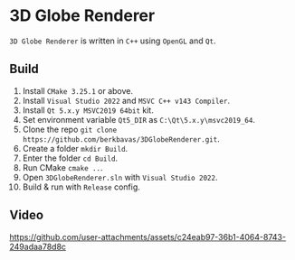 # 3D Globe Renderer
``3D Globe Renderer`` is written in ``C++`` using ``OpenGL`` and ``Qt``.

## Build
1) Install `CMake 3.25.1` or above.
2) Install `Visual Studio 2022` and `MSVC C++ v143 Compiler`.
3) Install `Qt 5.x.y MSVC2019 64bit` kit.
4) Set environment variable `Qt5_DIR` as `C:\Qt\5.x.y\msvc2019_64`.
5) Clone the repo `git clone https://github.com/berkbavas/3DGlobeRenderer.git`.
6) Create a folder `mkdir Build`.
7) Enter the folder `cd Build`.
8) Run CMake `cmake ..`.
9) Open `3DGlobeRenderer.sln` with `Visual Studio 2022`.
10) Build & run with `Release` config.

## Video
https://github.com/user-attachments/assets/c24eab97-36b1-4064-8743-249adaa78d8c
